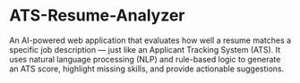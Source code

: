 # ATS-Resume-Analyzer
An AI-powered web application that evaluates how well a resume matches a specific job description — just like an Applicant Tracking System (ATS). It uses natural language processing (NLP) and rule-based logic to generate an ATS score, highlight missing skills, and provide actionable suggestions.
